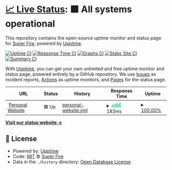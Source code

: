 # [📈 Live Status](https://status.superfi.re): <!--live status--> **🟩 All systems operational**

This repository contains the open-source uptime monitor and status page for [Super Fire](superfi.re), powered by [Upptime](https://github.com/upptime/upptime).

[![Uptime CI](https://github.com/Sup3rFire/status/workflows/Uptime%20CI/badge.svg)](https://github.com/Sup3rFire/status/actions?query=workflow%3A%22Uptime+CI%22)
[![Response Time CI](https://github.com/Sup3rFire/status/workflows/Response%20Time%20CI/badge.svg)](https://github.com/Sup3rFire/status/actions?query=workflow%3A%22Response+Time+CI%22)
[![Graphs CI](https://github.com/Sup3rFire/status/workflows/Graphs%20CI/badge.svg)](https://github.com/Sup3rFire/status/actions?query=workflow%3A%22Graphs+CI%22)
[![Static Site CI](https://github.com/Sup3rFire/status/workflows/Static%20Site%20CI/badge.svg)](https://github.com/Sup3rFire/status/actions?query=workflow%3A%22Static+Site+CI%22)
[![Summary CI](https://github.com/Sup3rFire/status/workflows/Summary%20CI/badge.svg)](https://github.com/Sup3rFire/status/actions?query=workflow%3A%22Summary+CI%22)

With [Upptime](https://upptime.js.org), you can get your own unlimited and free uptime monitor and status page, powered entirely by a GitHub repository. We use [Issues](https://github.com/Sup3rFire/status/issues) as incident reports, [Actions](https://github.com/Sup3rFire/status/actions) as uptime monitors, and [Pages](https://status.superfi.re) for the status page.

<!--start: status pages-->
<!-- This summary is generated by Upptime (https://github.com/upptime/upptime) -->
<!-- Do not edit this manually, your changes will be overwritten -->
<!-- prettier-ignore -->
| URL | Status | History | Response Time | Uptime |
| --- | ------ | ------- | ------------- | ------ |
| <img alt="" src="https://favicons.githubusercontent.com/superfi.re" height="13"> [Personal Website](https://superfi.re) | 🟩 Up | [personal-website.yml](https://github.com/Sup3rFire/status/commits/HEAD/history/personal-website.yml) | <details><summary><img alt="Response time graph" src="./graphs/personal-website/response-time-week.png" height="20"> 183ms</summary><br><a href="https://status.superfi.re/history/personal-website"><img alt="Response time 184" src="https://img.shields.io/endpoint?url=https%3A%2F%2Fraw.githubusercontent.com%2FSup3rFire%2Fstatus%2FHEAD%2Fapi%2Fpersonal-website%2Fresponse-time.json"></a><br><a href="https://status.superfi.re/history/personal-website"><img alt="24-hour response time 318" src="https://img.shields.io/endpoint?url=https%3A%2F%2Fraw.githubusercontent.com%2FSup3rFire%2Fstatus%2FHEAD%2Fapi%2Fpersonal-website%2Fresponse-time-day.json"></a><br><a href="https://status.superfi.re/history/personal-website"><img alt="7-day response time 183" src="https://img.shields.io/endpoint?url=https%3A%2F%2Fraw.githubusercontent.com%2FSup3rFire%2Fstatus%2FHEAD%2Fapi%2Fpersonal-website%2Fresponse-time-week.json"></a><br><a href="https://status.superfi.re/history/personal-website"><img alt="30-day response time 184" src="https://img.shields.io/endpoint?url=https%3A%2F%2Fraw.githubusercontent.com%2FSup3rFire%2Fstatus%2FHEAD%2Fapi%2Fpersonal-website%2Fresponse-time-month.json"></a><br><a href="https://status.superfi.re/history/personal-website"><img alt="1-year response time 184" src="https://img.shields.io/endpoint?url=https%3A%2F%2Fraw.githubusercontent.com%2FSup3rFire%2Fstatus%2FHEAD%2Fapi%2Fpersonal-website%2Fresponse-time-year.json"></a></details> | <details><summary><a href="https://status.superfi.re/history/personal-website">100.00%</a></summary><a href="https://status.superfi.re/history/personal-website"><img alt="All-time uptime 100.00%" src="https://img.shields.io/endpoint?url=https%3A%2F%2Fraw.githubusercontent.com%2FSup3rFire%2Fstatus%2FHEAD%2Fapi%2Fpersonal-website%2Fuptime.json"></a><br><a href="https://status.superfi.re/history/personal-website"><img alt="24-hour uptime 100.00%" src="https://img.shields.io/endpoint?url=https%3A%2F%2Fraw.githubusercontent.com%2FSup3rFire%2Fstatus%2FHEAD%2Fapi%2Fpersonal-website%2Fuptime-day.json"></a><br><a href="https://status.superfi.re/history/personal-website"><img alt="7-day uptime 100.00%" src="https://img.shields.io/endpoint?url=https%3A%2F%2Fraw.githubusercontent.com%2FSup3rFire%2Fstatus%2FHEAD%2Fapi%2Fpersonal-website%2Fuptime-week.json"></a><br><a href="https://status.superfi.re/history/personal-website"><img alt="30-day uptime 100.00%" src="https://img.shields.io/endpoint?url=https%3A%2F%2Fraw.githubusercontent.com%2FSup3rFire%2Fstatus%2FHEAD%2Fapi%2Fpersonal-website%2Fuptime-month.json"></a><br><a href="https://status.superfi.re/history/personal-website"><img alt="1-year uptime 100.00%" src="https://img.shields.io/endpoint?url=https%3A%2F%2Fraw.githubusercontent.com%2FSup3rFire%2Fstatus%2FHEAD%2Fapi%2Fpersonal-website%2Fuptime-year.json"></a></details>

<!--end: status pages-->

[**Visit our status website →**](https://status.superfi.re)

## 📄 License

- Powered by: [Upptime](https://github.com/upptime/upptime)
- Code: [MIT](./LICENSE) © [Super Fire](superfi.re)
- Data in the `./history` directory: [Open Database License](https://opendatacommons.org/licenses/odbl/1-0/)
